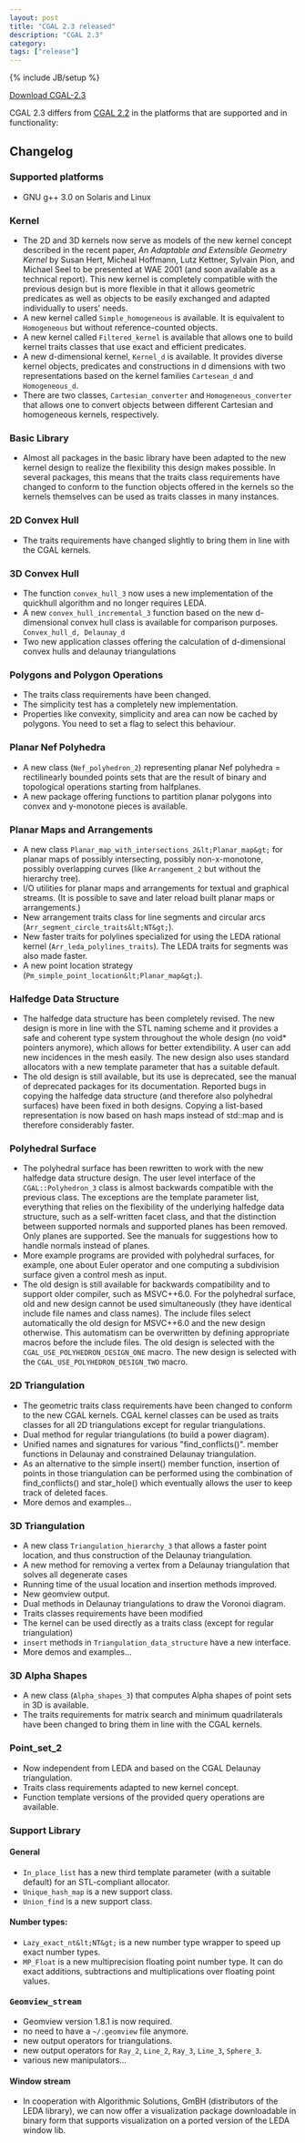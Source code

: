 ```yaml
---
layout: post
title: "CGAL 2.3 released"
description: "CGAL 2.3"
category:
tags: ["release"]
---
```

{% include JB/setup %}

<i class="bi bi-arrow-down-circle"></i>
<a href="https://github.com/CGAL/cgal/releases/tag/releases%2FCGAL-2.3">Download CGAL-2.3</a>

<p>CGAL 2.3 differs from <a href="../../../../2000/10/01/cgal-22">CGAL 2.2</a> in the platforms
that are supported and in functionality:</p>

<div class="product-detail-info" markdown="1">

## Changelog

### Supported platforms
  - GNU g++ 3.0 on Solaris and Linux

### Kernel
  - The 2D and 3D kernels now serve as models of the new kernel concept
    described in the recent paper, <i>An Adaptable and Extensible Geometry
    Kernel</i> by Susan Hert, Micheal Hoffmann, Lutz Kettner, Sylvain Pion,
    and Michael Seel to be presented at WAE 2001 (and soon available as a technical report).
    This new kernel is completely compatible with the previous design but is more flexible
    in that it allows geometric predicates as well as objects to be easily
    exchanged and adapted individually to users' needs.
  - A new kernel called `Simple_homogeneous` is available. It is
    equivalent to `Homogeneous` but without reference-counted objects.
  - A new kernel called `Filtered_kernel` is available that allows
    one to build kernel traits classes that use exact and efficient predicates.
  - A new d-dimensional kernel, `Kernel_d` is available. It provides
    diverse kernel objects, predicates and constructions in d dimensions with
    two representations based on the kernel families `Cartesean_d` and
    `Homogeneous_d`.
  - There are two classes, `Cartesian_converter` and
    `Homogeneous_converter` that allows one to convert objects between different Cartesian and
    homogeneous kernels, respectively.

### Basic Library
  - Almost all packages in the basic library have been adapted to the
    new kernel design to realize the flexibility this design makes possible.
    In several packages, this means that the traits class requirements have
    changed to conform to the function objects offered in the kernels so the
    kernels themselves can be used as traits classes in many instances.

### 2D Convex Hull
  - The traits requirements have changed slightly to bring them in line with the CGAL kernels.

### 3D Convex Hull
  - The function `convex_hull_3` now uses a new implementation of the
    quickhull algorithm and no longer requires LEDA.
  - A new `convex_hull_incremental_3` function based on the new
    d-dimensional convex hull class is available for comparison purposes.
    `Convex_hull_d, Delaunay_d`
  - Two new application classes offering the calculation of d-dimensional
    convex hulls and delaunay triangulations

### Polygons and Polygon Operations
  - The traits class requirements have been changed.
  - The simplicity test has a completely new implementation.
  - Properties like convexity, simplicity and area can now be cached by
    polygons. You need to set a flag to select this behaviour.

### Planar Nef Polyhedra
  - A new class (`Nef_polyhedron_2`) representing planar Nef polyhedra =
    rectilinearly bounded points sets that are the result of binary and
    topological operations starting from halfplanes.
  - A new package offering functions to partition planar polygons into convex and y-monotone pieces is available.

### Planar Maps and Arrangements
  - A new class `Planar_map_with_intersections_2&lt;Planar_map&gt;` for
    planar maps of possibly intersecting, possibly non-x-monotone,
    possibly overlapping curves (like `Arrangement_2` but without
    the hierarchy tree).
  - I/O utilities for planar maps and arrangements for textual and
    graphical streams. (It is possible to save and later reload built
    planar maps or arrangements.)
  - New arrangement traits class for line segments and circular arcs
    (`Arr_segment_circle_traits&lt;NT&gt;`).
  - New faster traits for polylines specialized for using the LEDA
    rational kernel (`Arr_leda_polylines_traits`). The LEDA
    traits for segments was also made faster.
  - A new point location strategy (`Pm_simple_point_location&lt;Planar_map&gt;`).

### Halfedge Data Structure
  - The halfedge data structure has been completely revised. The new design
    is more in line with the STL naming scheme and it provides a safe and
    coherent type system throughout the whole design (no void* pointers
    anymore), which allows for better extendibility. A user can add new
    incidences in the mesh easily. The new design also uses standard
    allocators with a new template parameter that has a suitable default.
  - The old design is still available, but its use is deprecated, see the
    manual of
    deprecated packages for its documentation. Reported bugs in
    copying the halfedge data structure (and therefore also polyhedral
    surfaces) have been fixed in both designs. Copying a list-based
    representation is now based on hash maps instead of std::map and is
    therefore considerably faster.

### Polyhedral Surface
  - The polyhedral surface has been rewritten to work with the new
    halfedge data structure design. The user level interface of the
    `CGAL::Polyhedron_3` class is almost backwards compatible with the
    previous class. The exceptions are the template parameter list,
    everything that relies on the flexibility of the underlying
    halfedge data structure, such as a self-written facet class, and
    that the distinction between supported normals and supported planes
    has been removed. Only planes are supported. See the manuals for
    suggestions how to handle normals instead of planes.
  - More example programs are provided with polyhedral surfaces,
    for example, one about Euler operator and one computing a subdivision
    surface given a control mesh as input.
  - The old design is still available for backwards compatibility and to
    support older compiler, such as MSVC++6.0. For the polyhedral surface,
    old and new design cannot be used simultaneously (they have identical
    include file names and class names). The include files select
    automatically the old design for MSVC++6.0 and the new design
    otherwise. This automatism can be overwritten by defining appropriate
    macros before the include files. The old design is selected with the
    `CGAL_USE_POLYHEDRON_DESIGN_ONE` macro. The new design is selected
    with the `CGAL_USE_POLYHEDRON_DESIGN_TWO` macro.

### 2D Triangulation
  - The geometric traits class requirements have been changed to conform
    to the new CGAL kernels.  CGAL kernel classes can be used as traits
    classes for all 2D triangulations except for regular triangulations.
  - Dual method for regular triangulations (to build a power diagram).
  - Unified names and signatures for various "find_conflicts()".
    member functions in Delaunay and constrained Delaunay triangulation.
  - As an alternative to the simple insert() member function,
    insertion of points in those triangulation can be performed using the
    combination of find_conflicts() and star_hole() which eventually
    allows the user to keep track of deleted faces.
  - More demos and examples...

### 3D Triangulation
  - A new class `Triangulation_hierarchy_3` that allows a
    faster point location, and thus construction of the Delaunay triangulation.
  - A new method for removing a vertex from a Delaunay
    triangulation that solves all degenerate cases
  - Running time of the usual location and insertion methods improved.
  - New geomview output.
  - Dual methods in Delaunay triangulations to draw the Voronoi diagram.
  - Traits classes requirements have been modified
  - The kernel can be used directly as a traits class (except for regular triangulation)
  - `insert` methods in `Triangulation_data_structure` have a new interface.
  - More demos and examples...

### 3D Alpha Shapes
  - A new class (`Alpha_shapes_3`) that computes Alpha shapes of point sets in 3D is available.
  - The traits requirements for matrix search and minimum quadrilaterals have been changed
    to bring them in line with the CGAL kernels.

### Point_set_2
  - Now independent from LEDA and based on the CGAL Delaunay triangulation.
  - Traits class requirements adapted to new kernel concept.
  - Function template versions of the provided query operations are available.

### Support Library

#### General
  -  `In_place_list` has a new third template parameter
     (with a suitable default) for an STL-compliant allocator.
  - `Unique_hash_map` is a new support class.
  - `Union_find` is a new support class.

####  Number types:
  - `Lazy_exact_nt&lt;NT&gt;` is a new number type wrapper to speed up exact number types.
  - `MP_Float` is a new multiprecision floating point number type. It can do exact additions,
    subtractions and multiplications over floating point values.

#### <tt>Geomview_stream</tt>
  - Geomview version 1.8.1 is now required.
  - no need to have a `~/.geomview` file anymore.
  - new output operators for triangulations.
  - new output operators for `Ray_2`, `Line_2`, `Ray_3`, `Line_3`, `Sphere_3`.
  - various new manipulators...

#### Window stream
  - In cooperation with Algorithmic Solutions, GmBH (distributors of
    the LEDA library), we can now offer a visualization package
    downloadable in binary form that supports visualization on a ported
    version of the LEDA window lib.
</div>
